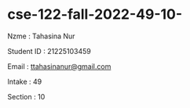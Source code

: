 # cse-122-fall-2022-49-10-

Nzme : Tahasina Nur

Student ID : 21225103459

Email : ttahasinanur@gmail.com

Intake : 49

Section : 10
